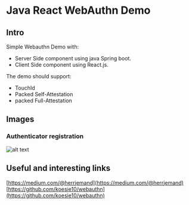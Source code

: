 # Java React WebAuthn Demo

## Intro

Simple Webauthn Demo with:
* Server Side component using java Spring boot.
* Client Side component using React.js.

The demo should support:
* TouchId
* Packed Self-Attestation
* packed Full-Attestation

## Images
### Authenticator registration

![alt text](https://raw.githubusercontent.com/xarenard/webauthn_fido_java_react/master/doc/images/registration_authenticator.png)

## Useful and interesting links
[https://medium.com/@herrjemand](https://medium.com/@herrjemand)  
[https://github.com/koesie10/webauthn](https://github.com/koesie10/webauthn)


